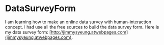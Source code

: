 # DataSurveyForm
I am learning how to make an online data survey with human-interaction concept.
I had use all the free sources to build the data survey form.
Here is my data survey form: [http://jimmysyeung.atwebpages.com](jimmysyeung.atwebpages.com).
